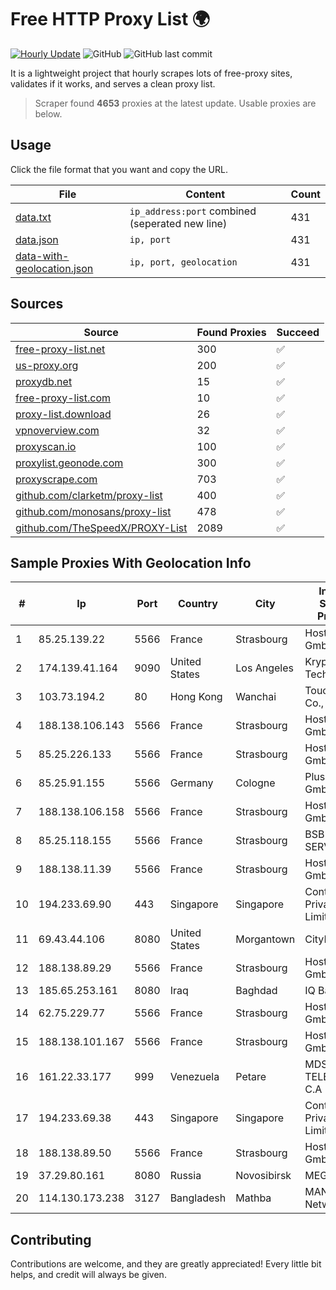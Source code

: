
# Free HTTP Proxy List 🌍

[![Hourly Update](https://github.com/mertguvencli/http-proxy-list/actions/workflows/main.yml/badge.svg?branch=main)](https://github.com/mertguvencli/http-proxy-list/actions/workflows/main.yml)
![GitHub](https://img.shields.io/github/license/mertguvencli/http-proxy-list)
![GitHub last commit](https://img.shields.io/github/last-commit/mertguvencli/http-proxy-list)

It is a lightweight project that hourly scrapes lots of free-proxy sites, validates if it works, and serves a clean proxy list.


> Scraper found **4653** proxies at the latest update. Usable proxies are below.

## Usage

Click the file format that you want and copy the URL.


|File|Content|Count|
|----|-------|-----|
|[data.txt](https://raw.githubusercontent.com/mertguvencli/http-proxy-list/main/proxy-list/data.txt)|`ip_address:port` combined (seperated new line)|431|
|[data.json](https://raw.githubusercontent.com/mertguvencli/http-proxy-list/main/proxy-list/data.json)|`ip, port`|431|
|[data-with-geolocation.json](https://raw.githubusercontent.com/mertguvencli/http-proxy-list/main/proxy-list/data-with-geolocation.json)|`ip, port, geolocation`|431|

## Sources

|Source|Found Proxies|Succeed|
|------|-------------|-------|
|[free-proxy-list.net](https://free-proxy-list.net)|300|✅|
|[us-proxy.org](https://www.us-proxy.org)|200|✅|
|[proxydb.net](http://proxydb.net)|15|✅|
|[free-proxy-list.com](https://free-proxy-list.com/?page=&port=&type%5B%5D=http&type%5B%5D=https&up_time=0&search=Search)|10|✅|
|[proxy-list.download](https://www.proxy-list.download/HTTP)|26|✅|
|[vpnoverview.com](https://vpnoverview.com/privacy/anonymous-browsing/free-proxy-servers)|32|✅|
|[proxyscan.io](https://www.proxyscan.io)|100|✅|
|[proxylist.geonode.com](https://proxylist.geonode.com/api/proxy-list?limit=300&page=1&sort_by=lastChecked&sort_type=desc&protocols=http,https)|300|✅|
|[proxyscrape.com](https://api.proxyscrape.com/v2/?request=displayproxies&protocol=http&timeout=10000&country=all&ssl=all&anonymity=all)|703|✅|
|[github.com/clarketm/proxy-list](https://raw.githubusercontent.com/clarketm/proxy-list/master/proxy-list-raw.txt)|400|✅|
|[github.com/monosans/proxy-list](https://raw.githubusercontent.com/monosans/proxy-list/main/proxies/http.txt)|478|✅|
|[github.com/TheSpeedX/PROXY-List](https://raw.githubusercontent.com/TheSpeedX/PROXY-List/master/http.txt)|2089|✅|


## Sample Proxies With Geolocation Info

|#|Ip|Port|Country|City|Internet Service Provider|
|-|--|----|-------|----|-------------------------|
|1|85.25.139.22|5566|France|Strasbourg|Host Europe GmbH|
|2|174.139.41.164|9090|United States|Los Angeles|Krypt Technologies|
|3|103.73.194.2|80|Hong Kong|Wanchai|TouchPal HK Co., Limited|
|4|188.138.106.143|5566|France|Strasbourg|Host Europe GmbH|
|5|85.25.226.133|5566|France|Strasbourg|Host Europe GmbH|
|6|85.25.91.155|5566|Germany|Cologne|PlusServer GmbH|
|7|188.138.106.158|5566|France|Strasbourg|Host Europe GmbH|
|8|85.25.118.155|5566|France|Strasbourg|BSB-SERVICE|
|9|188.138.11.39|5566|France|Strasbourg|Host Europe GmbH|
|10|194.233.69.90|443|Singapore|Singapore|Contabo Asia Private Limited|
|11|69.43.44.106|8080|United States|Morgantown|CityNet|
|12|188.138.89.29|5566|France|Strasbourg|Host Europe GmbH|
|13|185.65.253.161|8080|Iraq|Baghdad|IQ Band|
|14|62.75.229.77|5566|France|Strasbourg|Host Europe GmbH|
|15|188.138.101.167|5566|France|Strasbourg|Host Europe GmbH|
|16|161.22.33.177|999|Venezuela|Petare|MDS TELECOM C.A|
|17|194.233.69.38|443|Singapore|Singapore|Contabo Asia Private Limited|
|18|188.138.89.50|5566|France|Strasbourg|Host Europe GmbH|
|19|37.29.80.161|8080|Russia|Novosibirsk|MEGAFONSIB|
|20|114.130.173.238|3127|Bangladesh|Mathba|MANGO (Ctg) Network|



## Contributing

Contributions are welcome, and they are greatly appreciated! Every
little bit helps, and credit will always be given.

